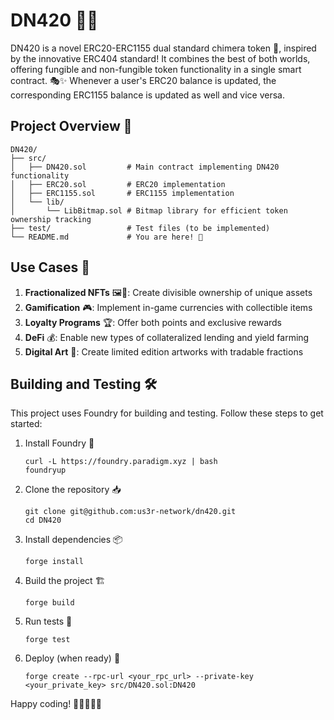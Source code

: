 # DN420 🚀🌈

DN420 is a novel ERC20-ERC1155 dual standard chimera token 🦄, inspired by the innovative ERC404 standard! It combines the best of both worlds, offering fungible and non-fungible token functionality in a single smart contract. 🎭✨
Whenever a user's ERC20 balance is updated, the corresponding ERC1155 balance is updated as well and vice versa.

## Project Overview 📁

```
DN420/
├── src/
│   ├── DN420.sol         # Main contract implementing DN420 functionality
│   ├── ERC20.sol         # ERC20 implementation
│   ├── ERC1155.sol       # ERC1155 implementation
│   └── lib/
│       └── LibBitmap.sol # Bitmap library for efficient token ownership tracking
├── test/                 # Test files (to be implemented)
└── README.md             # You are here! 👋
```

## Use Cases 🌟

1. **Fractionalized NFTs** 🖼️💎: Create divisible ownership of unique assets
2. **Gamification** 🎮: Implement in-game currencies with collectible items
3. **Loyalty Programs** 🏆: Offer both points and exclusive rewards
4. **DeFi** 💰: Enable new types of collateralized lending and yield farming
5. **Digital Art** 🎨: Create limited edition artworks with tradable fractions

## Building and Testing 🛠️

This project uses Foundry for building and testing. Follow these steps to get started:

1. Install Foundry 🔧
   ```
   curl -L https://foundry.paradigm.xyz | bash
   foundryup
   ```

2. Clone the repository 📥
   ```
   git clone git@github.com:us3r-network/dn420.git
   cd DN420
   ```

3. Install dependencies 📦
   ```
   forge install
   ```

4. Build the project 🏗️
   ```
   forge build
   ```

5. Run tests 🧪
   ```
   forge test
   ```

6. Deploy (when ready) 🚀
   ```
   forge create --rpc-url <your_rpc_url> --private-key <your_private_key> src/DN420.sol:DN420
   ```

Happy coding! 🎉👨‍💻👩‍💻